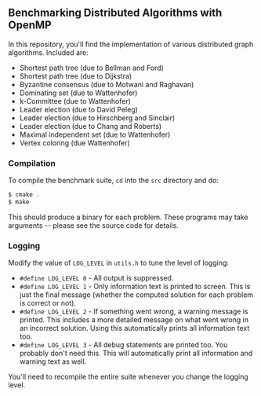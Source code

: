 ## Benchmarking Distributed Algorithms with OpenMP

In this repository, you'll find the implementation of various distributed
graph algorithms. Included are:

 - Shortest path tree (due to Bellman and Ford)
 - Shortest path tree (due to Dijkstra)
 - Byzantine consensus (due to Motwani and Raghavan)
 - Dominating set (due to Wattenhofer)
 - k-Committee (due to Wattenhofer)
 - Leader election (due to David Peleg)
 - Leader election (due to Hirschberg and Sinclair)
 - Leader election (due to Chang and Roberts)
 - Maximal independent set (due to Wattenhofer)
 - Vertex coloring (due Wattenhofer)

### Compilation

To compile the benchmark suite, `cd` into the `src` directory and do:

```bash
$ cmake .
$ make
```

This should produce a binary for each problem. These programs may take
arguments -- please see the source code for details.

### Logging

Modify the value of `LOG_LEVEL` in `utils.h` to tune the level of logging:

 - `#define LOG_LEVEL 0` - All output is suppressed.
 - `#define LOG_LEVEL 1` - Only information text is printed to screen. This
   is just the final message (whether the computed solution for each problem is
   correct or not).
 - `#define LOG_LEVEL 2` - If something went wrong, a warning message is
   printed. This includes a more detailed message on what went wrong in an
   incorrect solution. Using this automatically prints all information text too.
 - `#define LOG_LEVEL 3` - All debug statements are printed too. You probably
   don't need this. This will automatically print all information and warning
   text as well.

You'll need to recompile the entire suite whenever you change the logging level.
